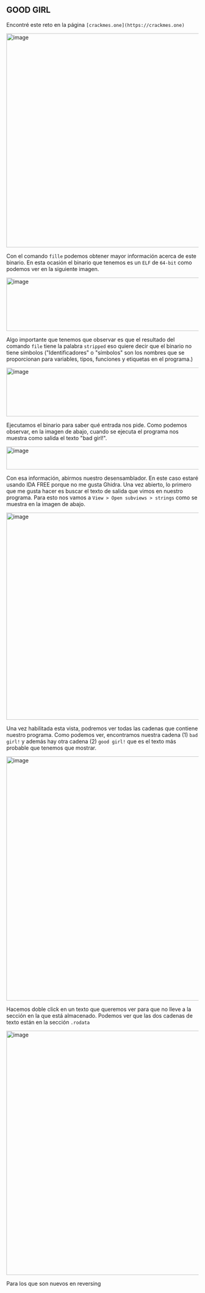 ## GOOD GIRL
Encontré este reto en la página `[crackmes.one](https://crackmes.one)` 

<img width="1241" height="561" alt="image" src="https://github.com/user-attachments/assets/88803624-c84e-4a1e-9033-43161c711fb5" />

Con el comando `fille` podemos obtener mayor información acerca de este binario. En esta ocasión el binario que tenemos es un `ELF` de `64-bit` como podemos ver en la siguiente imagen.

<img width="1892" height="140" alt="image" src="https://github.com/user-attachments/assets/00d8c323-84da-48c3-b1f2-150fc82ffd9f" />

Algo importante que tenemos que observar es que el resultado del comando `file` tiene la palabra `stripped` eso quiere decir que el binario no tiene símbolos ("Identificadores" o "símbolos" son los nombres que se proporcionan para variables, tipos, funciones y etiquetas en el programa.)  

<img width="1900" height="128" alt="image" src="https://github.com/user-attachments/assets/8c695633-e4ed-4455-b799-d8b9fdb0f88d" />

Ejecutamos el binario para saber qué entrada nos pide.
Como podemos observar, en la imagen de abajo, cuando se ejecuta el programa nos muestra como salida el texto "bad girl!".

<img width="1900" height="60" alt="image" src="https://github.com/user-attachments/assets/88caa9cc-3acf-40a8-b9ea-1ee106ffa84d" />

Con esa información, abirmos nuestro desensamblador. En este caso estaré usando IDA FREE porque no me gusta Ghidra. Una vez abierto, lo primero que me gusta hacer es buscar el texto de salida que vimos en nuestro programa.
Para esto nos vamos a `View > Open subviews > strings` como se muestra en la imagen de abajo.

<img width="1900" height="543" alt="image" src="https://github.com/user-attachments/assets/cc05b3b6-e6c5-49e7-bdb7-9cd6b412fc43" />

Una vez habilitada esta vista, podremos ver todas las cadenas que contiene nuestro programa. Como podemos ver, encontramos nuestra cadena (1) `bad girl!` y además hay otra cadena (2) `good girl!` que es el texto más probable que tenemos que mostrar.

<img width="1900" height="640" alt="image" src="https://github.com/user-attachments/assets/3b96a38b-e618-4b96-90ba-26d91d67b57d" />

Hacemos doble click en un texto que queremos ver para que no lleve a la sección en la que está almacenado. Podemos ver que las dos cadenas de texto están en la sección `.rodata`

<img width="1900" height="640" alt="image" src="https://github.com/user-attachments/assets/dc8be3f2-3ad8-4e81-93cb-5d0ba5c1455a" />

Para los que son nuevos en reversing 
